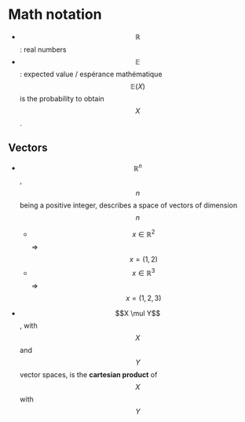 # Math notation

- $$\mathbb{R}$$: real numbers
- $$\mathbb{E}$$: expected value / espérance mathématique $$\mathbb{E}(X)$$ is the probability to obtain $$X$$.

## Vectors

- $$\mathbb{R}^{n}$$, $$n$$ being a positive integer, describes a space of vectors of dimension $$n$$
    - $$x \in \mathbb{R}^{2}$$ => $$x = (1,2)$$
    - $$x \in \mathbb{R}^{3}$$ => $$x = (1,2,3)$$

- $$X \mul Y$$, with $$X$$ and $$Y$$ vector spaces, is the **cartesian product** of $$X$$ with $$Y$$
